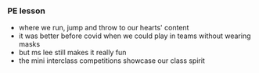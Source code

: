### PE lesson

- where we run, jump and throw to our hearts' content
- it was better before covid when we could play in teams without wearing masks
- but ms lee still makes it really fun
- the mini interclass competitions showcase our class spirit
